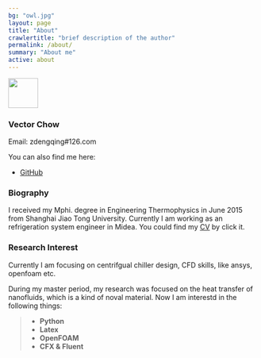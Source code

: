 ```yaml
---
bg: "owl.jpg"
layout: page
title: "About"
crawlertitle: "brief description of the author"
permalink: /about/
summary: "About me"
active: about
---
```


<img name='name_cn' style="width=80px; height:60px;"  src="{{ site.images }}/name_cn.png" />

### Vector Chow

Email: zdengqing#126.com

You can also find me here:

- [GitHub](https://github.com/freevector)

### Biography

I received my Mphi. degree in Engineering Thermophysics in June 2015 from Shanghai Jiao Tong University. Currently I am working as an refrigeration system engineer in Midea. You could find my [CV](https://github.com/freevector/freevector.github.io/blob/master/CV_ZHOU.pdf)  by click it.
### Research Interest

Currently I am focusing on centrifgual chiller design, CFD skills, like ansys, openfoam etc.

During my master period, my research was focused on the heat transfer of nanofluids, which is a kind of noval material. Now I am interestd in the following things:

>* **Python**
>* **Latex**
>* **OpenFOAM**
>* **CFX & Fluent**
 
